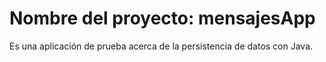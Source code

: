 # Nombre del proyecto: mensajesApp

Es una aplicación de prueba acerca de la persistencia de datos con Java.
